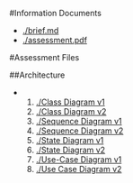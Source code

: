
#Information Documents

- [./brief.md](https://github.com/team13eng1/team13eng1.github.io/blob/main/brief.md)
- [./assessment.pdf](https://github.com/team13eng1/team13eng1.github.io/blob/main/eng1-team-assessment-1.pdf)

#Assessment Files

##Architecture

- 1. [./Class Diagram v1](https://docs.google.com/document/d/1saLmA4NHWgdHoJYv1KHOFxC7H0_t4d5BEfQMypQ5l7U/edit?usp=sharing)
  2. [./Class Diagram v2](https://docs.google.com/document/d/1suGSEIoe6cxVOxDibc7CnhGllWOUlk4nSfMopooTpZo/edit?usp=sharing)
  3. [./Sequence Diagram v1](https://docs.google.com/document/d/1VKIFojElkkcRvPWXEcVTYmcR-0OjmI47wZAIR_i_evo/edit?usp=sharing)
  4. [./Sequence Diagram v2](https://docs.google.com/document/d/1sPu1VbSBOMXK2TqgbtHi6kGX__3sMv_zsV_rjNoXPEY/edit?usp=sharing)
  5. [./State Diagram v1](https://docs.google.com/document/d/1mxSktbEKilJlTQuocZTRwtXO0bpTBrKjiszdZl-_dic/edit?usp=sharing)
  6. [./State Diagram v2](https://docs.google.com/document/d/1xAQJlsoyofYlBfASWHvA1YYBzkpXP0AQbQ6klGliPl8/edit?usp=sharing)
  7. [./Use-Case Diagram v1](https://docs.google.com/document/d/1k2hfI4rqjvvHnyrN7B47TRmqYa59kTHKync8VdqXUzQ/edit?usp=sharing)
  8. [./Use Case Diagram v2](https://docs.google.com/document/d/1QW9zsoVjw2Vt4r2JMbNrwcXZ1RFa8ZHj-NnjDLV7OlM/edit?usp=sharing)
  

